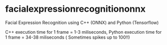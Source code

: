 # facialexpressionrecognitiononnx
Facial Expression Recognition using C++ (ONNX) and Python (Tensorflow)

C++ execution time for 1 frame = 1-3 miliseconds,
Python execution time for 1 frame = 34-38 miliseconds ( Sometimes spikes up to 100!!)
